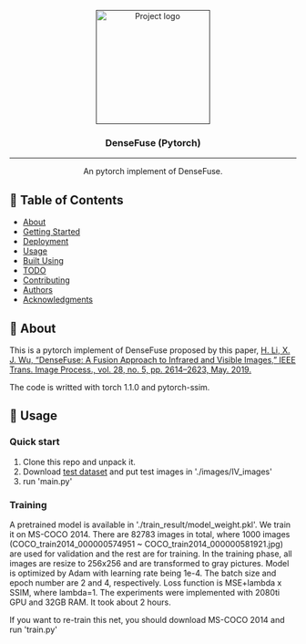 <p align="center">
  <a href="" rel="noopener">
 <img width=200px height=200px src="https://i.imgur.com/6wj0hh6.jpg" alt="Project logo"></a>
</p>

<h3 align="center">DenseFuse (Pytorch)</h3>


---

<p align="center"> An pytorch implement of DenseFuse.
    <br> 
</p>

## 📝 Table of Contents
- [About](#about)
- [Getting Started](#getting_started)
- [Deployment](#deployment)
- [Usage](#usage)
- [Built Using](#built_using)
- [TODO](../TODO.md)
- [Contributing](../CONTRIBUTING.md)
- [Authors](#authors)
- [Acknowledgments](#acknowledgement)

## 🧐 About <a name = "about"></a>
This is a pytorch implement of DenseFuse proposed by this paper, 
[H. Li, X. J. Wu, “DenseFuse: A Fusion Approach to Infrared and Visible Images,” IEEE Trans. Image Process., vol. 28, no. 5, pp. 2614–2623, May. 2019.](https://arxiv.org/abs/1804.08361)

The code is writted with torch 1.1.0 and pytorch-ssim.


## 🎈 Usage <a name="usage"></a>

### Quick start 
1. Clone this repo and unpack it. 
2. Download [test dataset]() and put test images in './images/IV_images'
3. run 'main.py'

### Training
A pretrained model is available in './train_result/model_weight.pkl'. We train it on MS-COCO 2014. There are 82783 images in total, where 1000 images (COCO_train2014_000000574951 ~ COCO_train2014_000000581921.jpg) are used for validation and the rest are for training. In the training phase, all images are resize to 256x256 and are transformed to gray pictures. Model is optimized by Adam with learning rate being 1e-4. The batch size and epoch number are 2 and 4, respectively. Loss function is MSE+lambda x SSIM, where lambda=1. The experiments were implemented with 2080ti GPU and 32GB RAM. It took about 2 hours. 

If you want to re-train this net, you should download MS-COCO 2014 and run 'train.py'


